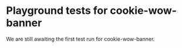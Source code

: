 # Playground tests for cookie-wow-banner
We are still awaiting the first test run for cookie-wow-banner.
